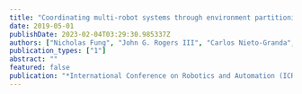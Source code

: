 ```yaml
---
title: "Coordinating multi-robot systems through environment partitioning for adaptive informative sampling"
date: 2019-05-01
publishDate: 2023-02-04T03:29:30.985337Z
authors: ["Nicholas Fung", "John G. Rogers III", "Carlos Nieto-Granda", "Henrik I. Christensen", "Stephanie Kemna", "Gaurav Sukhatme"]
publication_types: ["1"]
abstract: ""
featured: false
publication: "*International Conference on Robotics and Automation (ICRA)*"
---
```



